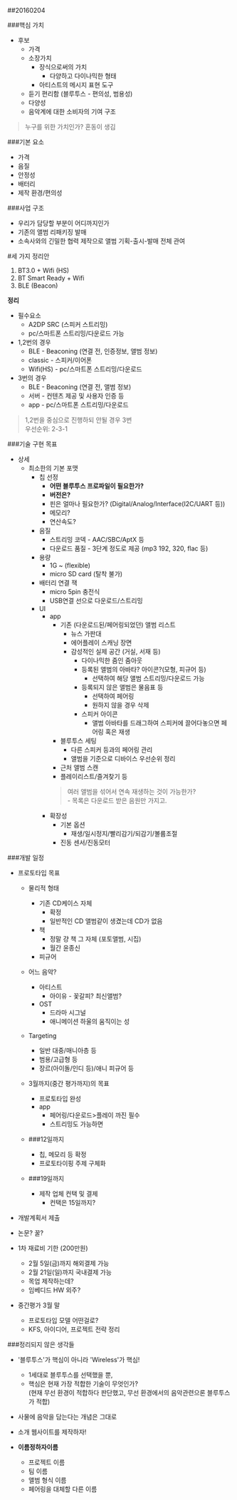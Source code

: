 ##20160204

###핵심 가치 

- 후보
	- 가격
	- 소장가치
		- 장식으로써의 가치
			- 다양하고 다이나믹한 형태
		- 아티스트의 메시지 표현 도구
	- 듣기 편리함 (블루투스 - 편의성, 범용성)
	- 다양성
	- 음악계에 대한 소비자의 기여 구조

> 누구를 위한 가치인가? 혼동이 생김


###기본 요소

- 가격
- 음질
- 안정성
- 배터리
- 제작 환경/편의성


###사업 구조

- 우리가 담당할 부분이 어디까지인가
- 기존의 앨범 리패키징 발매
- 소속사와의 긴밀한 협력 제작으로 앨범 기획-출시-발매 전체 관여



#세 가지 정리안

1. BT3.0 + Wifi (HS)
2. BT Smart Ready + Wifi
3. BLE (Beacon)

**정리**

- 필수요소
	- A2DP SRC (스피커 스트리밍)
	- pc/스마트폰 스트리밍/다운로드 가능
- 1,2번의 경우
	- BLE - Beaconing (연결 전, 인증정보, 앨범 정보)
	- classic - 스피커/이어폰
	- Wifi(HS) - pc/스마트폰 스트리밍/다운로드 
- 3번의 경우
	- BLE - Beaconing (연결 전, 앨범 정보)
	- 서버 - 컨텐츠 제공 및 사용자 인증 등 
	- app - pc/스마트폰 스트리밍/다운로드

> 1,2번을 중심으로 진행하되 안될 경우 3번  
> 우선순위: 2-3-1


###기술 구현 목표

- 상세
	- 최소한의 기본 포맷			
		- 칩 선정
			- **어떤 블루투스 프로파일이 필요한가?**
			- **버전은?**
			- 핀은 얼마나 필요한가? (Digital/Analog/Interface(I2C/UART 등))
			- 메모리?
			- 연산속도?
		- 음질
			- 스트리밍 코덱 - AAC/SBC/AptX 등 
			- 다운로드 품질 - 3단계 정도로 제공 (mp3 192, 320, flac 등)
		- 용량 
			- 1G ~ (flexible)
			- micro SD card (탈착 불가)
		- 배터리 연결 잭
			- micro 5pin 충전식
			- USB연결 선으로 다운로드/스트리밍 
		- UI
			- app
				- 기존 (다운로드된/페어링되었던) 앨범 리스트
					- 뉴스 가판대
					- 에어플레이 스캐닝 장면
					- 감성적인 실제 공간 (거실, 서재 등)
						- 다이나믹한 줌인 줌아웃 
						- 등록된 앨범의 아바타? 아이콘?(모형, 피규어 등)
							- 선택하여 해당 앨범 스트리밍/다운로드 가능
						- 등록되지 않은 앨범은 물음표 등
							- 선택하여 페어링
							- 원하지 않을 경우 삭제
						- 스피커 아이콘
							- 앨범 아바타를 드래그하여 스피커에 끌어다놓으면 페어링 혹은 재생
				- 블루투스 세팅
					- 다른 스피커 등과의 페어링 관리
					- 앨범을 기준으로 디바이스 우선순위 정리
				- 근처 앨범 스캔
				- 플레이리스트/즐겨찾기 등				
				> 여러 앨범을 섞어서 연속 재생하는 것이 가능한가?  
					- 목록은 다운로드 받은 음원만 가지고.
			- 확장성
				- 기본 옵션
					- 재생/일시정지/빨리감기/되감기/볼륨조절
				- 진동 센서/진동모터

###개발 일정

- 프로토타입 목표
	- 물리적 형태
		- 기존 CD케이스 자체
			- 확정			
			- 일반적인 CD 앨범같이 생겼는데 CD가 없음
		- 책
			- 정말 걍 책 그 자체 (포토앨범, 시집)
			- 월간 윤종신
		- 피규어
	- 어느 음악?
		- 아티스트
			- 아이유 - 꽃갈피? 최신앨범?
		- OST
			- 드라마 시그널
			- 애니메이션 하울의 움직이는 성
	
	- Targeting
		- 일반 대중/매니아층 등
		- 범용/고급형 등
		- 장르(아이돌/인디 등)/애니 피규어 등

	- 3월까지(중간 평가까지)의 목표
		- 프로토타입 완성
		- app
			- 페어링/다운로드>플레이 까진 필수
			- 스트리밍도 가능하면
	- ###12일까지
		- 칩, 메모리 등 확정
		- 프로토타이핑 주제 구체화
	- ###19일까지
		- 제작 업체 컨택 및 결제
			- 컨택은 15일까지?
- 개발계획서 제출
- 논문? 꿀?


- 1차 재료비 기한 (200만원)
	- 2월 5일(금)까지 해외결제 가능
	- 2월 21일(일)까지 국내결제 가능
	- 목업 제작하는데?
	- 임베디드 HW 외주?
- 중간평가 3월 말
	- 프로토타입 모델 어떤걸로?
	- KFS, 아이디어, 프로젝트 전략 정리


###정리되지 않은 생각들

- '블루투스'가 핵심이 아니라 'Wireless'가 핵심!
	- 1세대로 블루투스를 선택했을 뿐,
	- 핵심은 현재 가장 적합한 기술이 무엇인가?  
      (현재 무선 환경이 적합하다 판단했고, 무선 환경에서의 음악관련으론 블루투스가 적합)
- 사물에 음악을 담는다는 개념은 그대로
- 소개 웹사이트를 제작하자! 

- **이름정하자이름**
	- 프로젝트 이름
	- 팀 이름
	- 앨범 형식 이름
	- 페어링을 대체할 다른 이름
	